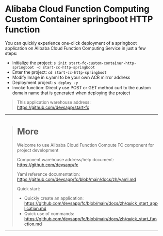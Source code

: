 # Alibaba Cloud Function Computing Custom Container springboot HTTP function

You can quickly experience one-click deployment of a springboot application on Alibaba Cloud Function Computing Service in just a few steps:

- Initialize the project: `s init start-fc-custom-container-http-springboot -d start-cc-http-springboot`
- Enter the project: `cd start-cc-http-springboot`
- Modify Image in s.yaml to be your own ACR mirror address
- Deployment project: `s deploy -y`
- Invoke function: Directly use POST or GET method curl to the custom domain name that is generated when deploying the project

> This application warehouse address: https://github.com/devsapp/start-fc

------------------------------------
> # More
> Welcome to use Alibaba Cloud Function Compute FC component for project development
> 
> Component warehouse address/help document: https://github.com/devsapp/fc
> 
> Yaml reference documentation: https://github.com/devsapp/fc/blob/main/docs/zh/yaml.md
> 
> Quick start:
>   - Quickly create an application: https://github.com/devsapp/fc/blob/main/docs/zh/quick_start_application.md
>   - Quick use of commands: https://github.com/devsapp/fc/blob/main/docs/zh/quick_start_function.md
------------------------------------